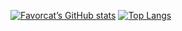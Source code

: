 [![Favorcat’s GitHub stats](https://github-readme-stats.vercel.app/api?username=favorcat&count_private=true&show_icons=true&theme=buefy)](https://github.com/anuraghazra/github-readme-stats)
[![Top Langs](https://github-readme-stats.vercel.app/api/top-langs/?username=favorcat&layout=compact)](https://github.com/anuraghazra/github-readme-stats)
